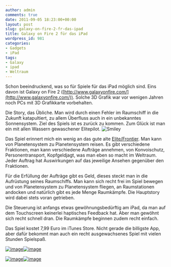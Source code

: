 ```yaml
---
author: admin
comments: true
date: 2011-09-05 18:23:00+00:00
layout: post
slug: galaxy-on-fire-2-fr-das-ipad
title: Galaxy on Fire 2 für das iPad
wordpress_id: 981
categories:
- Gadgets
- iPad
tags:
- Galaxy
- ipad
- Weltraum
---
```


Schon beeindruckend, was so für Spiele für das iPad möglich sind. Eins davon ist Galaxy on Fire 2 ([http://www.galaxyonfire.com/](http://www.galaxyonfire.com/)). Solche 3D Grafik war vor wenigen Jahren noch PCs mit 3D Grafikkarte vorbehalten.

Die Story, das Übliche. Man wird durch einen Fehler im Raumschiff in die Zukunft katapultiert, zu allem Überfluss auch in ein unbekanntes Sonnensystem. Ziel des Spiels ist es zurück zu kommen. Zum Glück ist man ein mit allen Wassern gewaschener Elitepilot. ![Smiley](https://andydunkel.net/assets/uploads/2011/09/wlEmoticon-smile.png)

Das Spiel erinnert mich ein wenig an das gute alte [Elite/Frontier](http://de.wikipedia.org/wiki/Frontier_(Computerspiel)). Man kann von Planetensystem zu Planetensystem reisen. Es gibt verschiedene Fraktionen, man kann verschiedene Aufträge annehmen, von Konvoischutz, Personentransport, Kopfgeldjagt, was man eben so macht im Weltraum. Jeder Auftrag hat Auswirkungen auf das jeweilige Ansehen gegenüber den Fraktionen. 

Für die Erfüllung der Aufträge gibt es Geld, dieses steckt man in die Aufrüstung seines Raumschiffs. Man kann sich recht frei im Spiel bewegen und von Planetensystem zu Planetensystem fliegen, an Raumstationen andocken und natürlich gibt es jede Menge Raumkämpfe. Die Hauptstory wird dabei stets voran getrieben.

Die Steuerung ist anfangs etwas gewöhnungsbedürftig am iPad, da man auf dem Touchscreen keinerlei haptisches Feedback hat. Aber man gewöhnt sich recht schnell dran. Die Raumkämpfe beginnen zudem recht einfach.

Das Spiel kostet 7,99 Euro im iTunes Store. Nicht gerade die billigste App, aber dafür bekommt man auch ein recht ausgewachsenes Spiel mit vielen Stunden Spielspaß.

[![image](https://andydunkel.net/assets/uploads/2011/09/image_thumb.png)](https://andydunkel.net/assets/uploads/2011/09/image1.png)[![image](https://andydunkel.net/assets/uploads/2011/09/image_thumb1.png)](https://andydunkel.net/assets/uploads/2011/09/image2.png)

[![image](https://andydunkel.net/assets/uploads/2011/09/image_thumb2.png)](https://andydunkel.net/assets/uploads/2011/09/image3.png)[![image](https://andydunkel.net/assets/uploads/2011/09/image_thumb3.png)](https://andydunkel.net/assets/uploads/2011/09/image4.png)
